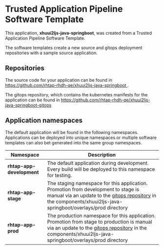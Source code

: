 # Trusted Application Pipeline Software Template

This application, **xhuui2ljs-java-springboot**, was created from a Trusted Application Pipeline Software Template.

The software templates create a new source and gitops deployment repositories with a sample source application. 

## Repositories

The source code for your application can be found in [https://github.com/rhtap-rhdh-qe/xhuui2ljs-java-springboot ](https://github.com/rhtap-rhdh-qe/xhuui2ljs-java-springboot ).
 
The gitops repository, which contains the kubernetes manifests for the application can be found in 
[https://github.com/rhtap-rhdh-qe/xhuui2ljs-java-springboot-gitops ](https://github.com/rhtap-rhdh-qe/xhuui2ljs-java-springboot-gitops ) 

## Application namespaces 

The default application will be found in the following namespaces. Applications can be deployed into unique namespaces or multiple software templates can also bet generated into the same group namespaces.  

|  Namespace   |  Description   |  
| -------- | -------- |   
| **rhtap-app-development** | The default application during development. Every build will be deployed to this namespace for testing. | 
| **rhtap-app-stage** | The staging namespace for this application. Promotion from development to stage is manual via an update to the [gitops repository](https://github.com/rhtap-rhdh-qe/xhuui2ljs-java-springboot-gitops ) in the components/xhuui2ljs-java-springboot/overlays/prod directory |  
| **rhtap-app-prod** | The production namespace for this application. Promotion from stage to production is manual via an update to the [gitops repository](https://github.com/rhtap-rhdh-qe/xhuui2ljs-java-springboot-gitops ) in the components/xhuui2ljs-java-springboot/overlays/prod directory | 